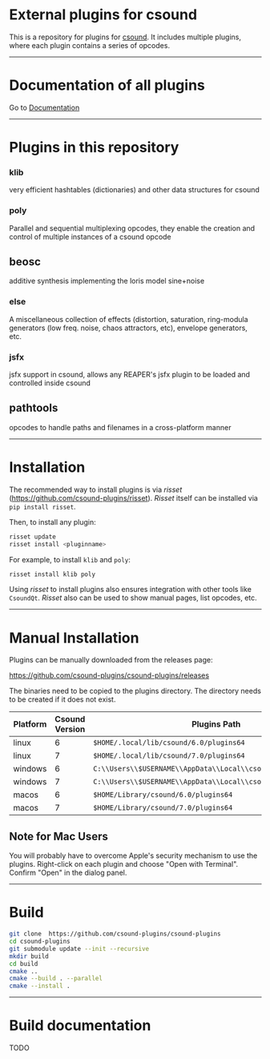# External plugins for csound

This is a repository for plugins for [csound](https://csound.com/). It includes
multiple plugins, where each plugin contains a series of opcodes.

--------------

# Documentation of all plugins

Go to [Documentation](https://csound-plugins.github.io/csound-plugins/)

--------------


# Plugins in this repository

### klib

very efficient hashtables (dictionaries) and other data structures for csound


### poly

Parallel and sequential multiplexing opcodes, they enable the creation and
control of multiple instances of a csound opcode


## beosc

additive synthesis implementing the loris model sine+noise


### else

A miscellaneous collection of effects (distortion, saturation, ring-modula
generators (low freq. noise, chaos attractors, etc), envelope generators, etc.


### jsfx

jsfx support in csound, allows any REAPER's jsfx plugin to be loaded and
controlled inside csound


## pathtools

opcodes to handle paths and filenames in a cross-platform manner


----------------

# Installation

The recommended way to install plugins is via *risset*
(https://github.com/csound-plugins/risset). *Risset* itself
can be installed via `pip install risset`.

Then, to install any plugin:

```bash
risset update
risset install <pluginname>
```

For example, to install `klib` and `poly`:

```bash
risset install klib poly
```

Using *risset* to install plugins also ensures integration
with other tools like `CsoundQt`. *Risset* also can be used
to show manual pages, list opcodes, etc.

----------------

# Manual Installation

Plugins can be manually downloaded from the releases page:

https://github.com/csound-plugins/csound-plugins/releases

The binaries need to be copied to the plugins directory. The
directory needs to be created if it does not exist.

| Platform | Csound Version | Plugins Path                                                   |
|----------|----------------|----------------------------------------------------------------|
| linux    | 6              | `$HOME/.local/lib/csound/6.0/plugins64`                        |
| linux    | 7              | `$HOME/.local/lib/csound/7.0/plugins64`                        |
| windows  | 6              | `C:\\Users\\$USERNAME\\AppData\\Local\\csound\\6.0\\plugins64` |
| windows  | 7              | `C:\\Users\\$USERNAME\\AppData\\Local\\csound\\7.0\\plugins64` |
| macos    | 6              | `$HOME/Library/csound/6.0/plugins64`                           |
| macos    | 7              | `$HOME/Library/csound/7.0/plugins64`                           |


## Note for Mac Users

You will probably have to overcome Apple's security mechanism to use the plugins.
Right-click on each plugin and choose "Open with Terminal". Confirm "Open" in the dialog panel.

----------------

# Build

```bash
git clone  https://github.com/csound-plugins/csound-plugins
cd csound-plugins
git submodule update --init --recursive
mkdir build
cd build
cmake ..
cmake --build . --parallel
cmake --install .
```

----------------

# Build documentation

TODO
